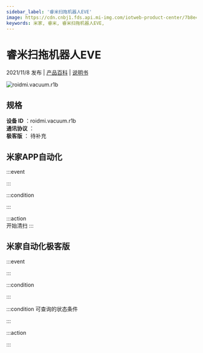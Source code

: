 ```yaml
---
sidebar_label: '睿米扫拖机器人EVE'
image: https://cdn.cnbj1.fds.api.mi-img.com/iotweb-product-center/7b8e480ecb052341bd9a9fc92a5177de_1627269433104.png?GalaxyAccessKeyId=AKVGLQWBOVIRQ3XLEW&Expires=9223372036854775807&Signature=/B4iedDMns6tE5qcscFw3UKPFXk=
keywords: 米家, 睿米, 睿米扫拖机器人EVE, 
---
```

# 睿米扫拖机器人EVE

2021/11/8 发布 | [产品百科](https://home.mi.com/webapp/content/baike/product/index.html?model=roidmi.vacuum.r1b/) | [说明书](https://home.mi.com/views/introduction.html?model=roidmi.vacuum.r1b&region=cn)

![roidmi.vacuum.r1b](https://cdn.cnbj1.fds.api.mi-img.com/iotweb-product-center/7b8e480ecb052341bd9a9fc92a5177de_1627269433104.png?GalaxyAccessKeyId=AKVGLQWBOVIRQ3XLEW&Expires=9223372036854775807&Signature=/B4iedDMns6tE5qcscFw3UKPFXk=)

## 规格  
> 
**设备 ID** ：roidmi.vacuum.r1b  
**通讯协议** ：  
**极客版**  ： 待补充 


## 米家APP自动化  

:::event  

:::

:::condition  

:::

:::action   
开始清扫
:::

## 米家自动化极客版  

:::event  

:::

:::condition  

:::

:::condition 可查询的状态条件  

:::

:::action  

:::

        
